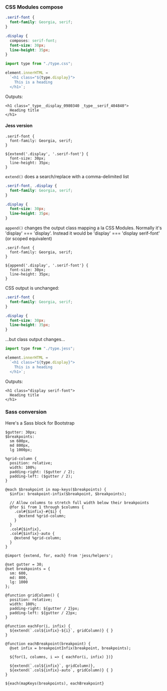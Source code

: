 ### CSS Modules compose
```css
.serif-font {
  font-family: Georgia, serif;
}

.display {
  composes: serif-font;
  font-size: 30px;
  line-height: 35px;
}
```
```js
import type from "./type.css";

element.innerHTML = 
  `<h1 class="${type.display}">
    This is a heading
  </h1>`;
```
Outputs:
```
<h1 class="_type__display_0980340 _type__serif_404840">
  Heading title
</h1>
```

#### Jess version
```less
.serif-font {
  font-family: Georgia, serif;
}

${extend('.display', '.serif-font'} {
  font-size: 30px;
  line-height: 35px;
}
```
`extend()` does a search/replace with a comma-delimited list
```css
.serif-font, .display {
  font-family: Georgia, serif;
}

.display {
  font-size: 30px;
  line-height: 35px;
}
```
`append()` changes the output class mapping a la CSS Modules. Normally it's 'display' === 'display'. Instead it would be 'display' === 'display serif-font' (or scoped equivalent)
```less
.serif-font {
  font-family: Georgia, serif;
}

${append('.display', '.serif-font'} {
  font-size: 30px;
  line-height: 35px;
}
```
CSS output is unchanged:
```css
.serif-font {
  font-family: Georgia, serif;
}

.display {
  font-size: 30px;
  line-height: 35px;
}
```
...but class output changes...
```js
import type from "./type.jess";

element.innerHTML = 
  `<h1 class="${type.display}">
    This is a heading
  </h1>`;
```
Outputs:
```
<h1 class="display serif-font">
  Heading title
</h1>
```

### Sass conversion

Here's a Sass block for Bootstrap

```less
$gutter: 30px;
$breakpoints: 
  sm 600px,
  md 800px,
  lg 1000px;

%grid-column {
  position: relative;
  width: 100%;
  padding-right: ($gutter / 2);
  padding-left: ($gutter / 2);
}

@each $breakpoint in map-keys($breakpoints) {
  $infix: breakpoint-infix($breakpoint, $breakpoints);

  // Allow columns to stretch full width below their breakpoints
  @for $i from 1 through $columns {
    .col#{$infix}-#{$i} {
      @extend %grid-column;
    }
  }
  .col#{$infix},
  .col#{$infix}-auto {
    @extend %grid-column;
  }
}
```

```jess
@import {extend, for, each} from 'jess/helpers';

@set gutter = 30;
@set breakpoints = {
  sm: 600,
  md: 800,
  lg: 1000
};

@function gridColumn() {
  position: relative;
  width: 100%;
  padding-right: ${gutter / 2}px;
  padding-left: ${gutter / 2}px;
}

@function eachFor(i, infix) {
  ${extend(`.col${infix}-${i}`, gridColumn)} { }
}

@function eachBreakpoint(breakpoint) {
  @set infix = breakpointInfix(breakpoint, breakpoints);
  
  ${for(1, columns, i => { eachFor(i, infix) })}
  
  ${extend(`.col${infix}`, gridColumn)},
  ${extend(`.col${infix}-auto`, gridColumn)} { }
}

${each(mapKeys(breakpoints), eachBreakpoint}

```
